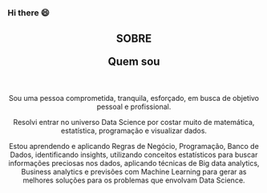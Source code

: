 ### Hi there 😄


<h2><b><p align="center">SOBRE</p><p align="center">Quem sou</p></b></h2>

<br/>


<p align="center">Sou uma pessoa comprometida, tranquila, esforçado, em busca de objetivo pessoal e profissional.</p>

<p align="center">Resolvi entrar no universo Data Science por costar muito de matemática, estatística, programação e visualizar dados.</p>

<p align="center">Estou aprendendo e aplicando Regras de Negócio, Programação, Banco de Dados, identificando insights, utilizando conceitos estatísticos para buscar informações preciosas nos dados, aplicando técnicas de Big data analytics, Business analytics e previsões com Machine Learning para gerar as melhores soluções para os problemas que envolvam Data Science.</p>


<br/>

<!--
**Wenceslau93/Wenceslau93** is a ✨ _special_ ✨ repository because its `README.md` (this file) appears on your GitHub profile.

Here are some ideas to get you started:

- 🔭 I’m currently working on ...
- 🌱 I’m currently learning ...
- 👯 I’m looking to collaborate on ...
- 🤔 I’m looking for help with ...
- 💬 Ask me about ...
- 📫 How to reach me: ...
- 😄 Pronouns: ...
- ⚡ Fun fact: ...
-->
